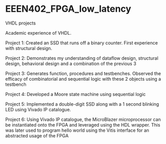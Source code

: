 # EEEN402_FPGA_low_latency
VHDL projects

Academic experience of VHDL.

Project 1: Created an SSD that runs off a binary counter. First experience with structural design. 

Project 2: Demonstrates my understanding of dataflow design, structural design, behavioral design and a combination of the previous 3

Project 3: Generates function, procedures and testbenches. Observed the efficacy of combinatorial and sequential logic with these 2 objects using a testbench

Project 4: Developed a Moore state machine using sequential logic 

Project 5: Implemented a double-digit SSD along with a 1 second blinking LED using Vivado IP catalogue. 

Project 6: Using Vivado IP catalogue, the MicroBlazer microprocessor can be instantiated onto the FPGA and leveraged using the HDL wrapper. This was later used to program hello world using the Vitis interface for an abstracted usage of the FPGA
